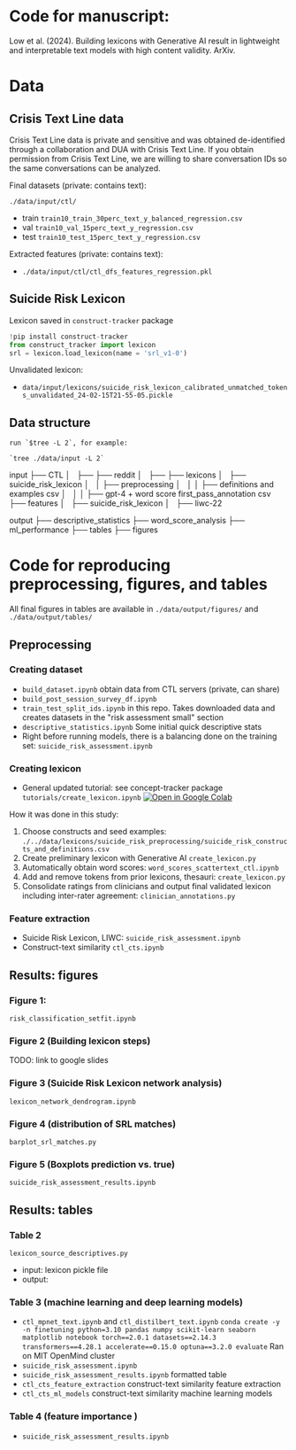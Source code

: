 # Code for manuscript:

Low et al. (2024). Building lexicons with Generative AI result in lightweight and interpretable text models with high content validity. ArXiv. 

<!-- 
These: not mentioned because they are not used:
ctl_cts_feature_extraction.ipynb
ctl_cts_ml_models.ipynb 
-->

# Data

## Crisis Text Line data
Crisis Text Line data is private and sensitive and was obtained de-identified through a collaboration and DUA with Crisis Text Line. If you obtain permission from Crisis Text Line, we are willing to share conversation IDs so the same conversations can be analyzed.

Final datasets (private: contains text):

`./data/input/ctl/`
- train `train10_train_30perc_text_y_balanced_regression.csv`
- val `train10_val_15perc_text_y_regression.csv`
- test `train10_test_15perc_text_y_regression.csv`

Extracted features (private: contains text):
- `./data/input/ctl/ctl_dfs_features_regression.pkl` 


## Suicide Risk Lexicon

Lexicon saved in `construct-tracker` package

```python
!pip install construct-tracker
from construct_tracker import lexicon
srl = lexicon.load_lexicon(name = 'srl_v1-0')
```

<!-- ```python
from construct_tracker import lexicon
srl = lexicon.load_lexicon(name = 'srl_v1-0')
srl_prototypes = lexicon.load_lexicon(name = 'srl_prototypes_v1-0')
``` -->


Unvalidated lexicon:

- `data/input/lexicons/suicide_risk_lexicon_calibrated_unmatched_tokens_unvalidated_24-02-15T21-55-05.pickle`


## Data structure

```
run `$tree -L 2`, for example:

`tree ./data/input -L 2`
```

input
├── CTL
│   ├── 
├── reddit
│   ├── 
├── lexicons
│   ├── suicide_risk_lexicon
│   │	├── preprocessing
│   │	│	├── definitions and examples csv
│   │	│	├── gpt-4 + word score first_pass_annotation csv
├── features
│   ├── suicide_risk_lexicon
│   ├── liwc-22

output
├── descriptive_statistics
├── word_score_analysis
├── ml_performance
├── tables
├── figures



# Code for reproducing preprocessing, figures, and tables 

All final figures in tables are available in `./data/output/figures/` and `./data/output/tables/`

## Preprocessing

### Creating dataset
- `build_dataset.ipynb` obtain data from CTL servers (private, can share)
- `build_post_session_survey_df.ipynb`
- `train_test_split_ids.ipynb` in this repo. Takes downloaded data and creates datasets in the "risk assessment small" section 
- `descriptive_statistics.ipynb` Some initial quick descriptive stats
- Right before running models, there is a balancing done on the training set: `suicide_risk_assessment.ipynb`

### Creating lexicon
- General updated tutorial: see concept-tracker package `tutorials/create_lexicon.ipynb` [![Open in Google Colab](https://colab.research.google.com/assets/colab-badge.svg)](https://colab.research.google.com/github/danielmlow/construct-tracker/blob/main/tutorials/construct_tracker.ipynb)

How it was done in this study:
1. Choose constructs and seed examples: `./../data/lexicons/suicide_risk_preprocessing/suicide_risk_constructs_and_definitions.csv`
2. Create preliminary lexicon with Generative AI `create_lexicon.py`
3. Automatically obtain word scores: `word_scores_scattertext_ctl.ipynb`
4. Add and remove tokens from prior lexicons, thesauri: `create_lexicon.py`
5. Consolidate ratings from clinicians and output final validated lexicon including inter-rater agreement: `clinician_annotations.py`

### Feature extraction

- Suicide Risk Lexicon, LIWC: `suicide_risk_assessment.ipynb` 
- Construct-text similarity `ctl_cts.ipynb`


## Results: figures 

### Figure 1: 
`risk_classification_setfit.ipynb`

### Figure 2 (Building lexicon steps)
TODO: link to google slides

### Figure 3 (Suicide Risk Lexicon network analysis)
`lexicon_network_dendrogram.ipynb`

### Figure 4 (distribution of SRL matches)
`barplot_srl_matches.py` 

### Figure 5 (Boxplots prediction vs. true)
`suicide_risk_assessment_results.ipynb`

## Results: tables

### Table 2 
`lexicon_source_descriptives.py`
- input: lexicon pickle file
- output: 

### Table 3 (machine learning and deep learning models)
- `ctl_mpnet_text.ipynb` and `ctl_distilbert_text.ipynb` 
	```conda create -y -n finetuning python=3.10 pandas numpy scikit-learn seaborn matplotlib notebook torch==2.0.1 datasets==2.14.3 transformers==4.28.1 accelerate==0.15.0 optuna==3.2.0 evaluate```
	Ran on MIT OpenMind cluster
- `suicide_risk_assessment.ipynb`
- `suicide_risk_assessment_results.ipynb` formatted table
- `ctl_cts_feature_extraction` construct-text similarity feature extraction
- `ctl_cts_ml_models` construct-text similarity machine learning models

### Table 4 (feature importance )
- `suicide_risk_assessment_results.ipynb`

<!-- ## Other results -->


